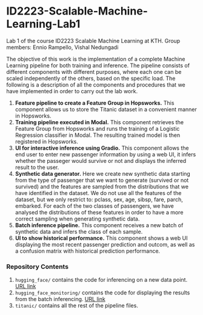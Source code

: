 # ID2223-Scalable-Machine-Learning-Lab1
Lab 1 of the course ID2223 Scalable Machine Learning at KTH. 
Group members: Ennio Rampello, Vishal Nedungadi

The objective of this work is the implementation of a complete Machine Learning pipeline for both training and inference. The pipeline consists of different components with different purposes, where each one can be scaled independently of the others, based on the specific load.
The following is a description of all the components and procedures that we have implemented in order to carry out the lab work.

   1. **Feature pipeline to create a Feature Group in Hopsworks.** This component allows us to store the Titanic dataset in a convenient manner in Hopsworks.
   2. **Training pipeline executed in Modal.** This component retrieves the Feature Group from Hopsworks and runs the training of a Logistic Regression classifier in Modal. The resulting trained model is then registered in Hopsworks.
   3. **UI for interactive inference using Gradio.** This component allows the end user to enter new passenger information by using a web UI, it infers whether the passeger would survive or not and displays the inferred result to the user.
   4. **Synthetic data generator.** Here we create new synthetic data starting from the type of passenger that we want to generate (survived or not survived) and the features are sampled from the distributions that we have identified in the dataset. We do not use all the features of the dataset, but we only restrict to: pclass, sex, age, sibsp, fare, parch, embarked. For each of the two classes of passengers, we have analysed the distributions of these features in order to have a more correct sampling when generating synthetic data.
   5. **Batch inference pipeline.** This component receives a new batch of synthetic data and infers the class of each sample.
   6. **UI to show historical performance.** This component shows a web UI displaying the most recent passenger prediction and outcom, as well as a confusion matrix with historical prediction performance.

### Repository Contents

   1. `hugging_face/` contains the code for inferencing on a new data point. [URL link](https://huggingface.co/spaces/vishalned/scalable_ml_lab1_0)
   2. `hugging_face_monitoring/` contains the code for displaying the results from the batch inferencing. [URL link](https://huggingface.co/spaces/vishalned/scalable_ml_lab1)
   3. `titanic/` contains all the rest of the pipeline files.
   
   
